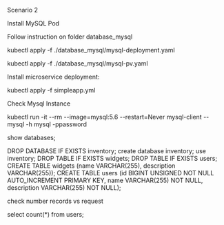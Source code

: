 Scenario 2

Install MySQL Pod

Follow instruction on folder database_mysql

kubectl apply -f ./database_mysql/mysql-deployment.yaml

kubectl apply -f ./database_mysql/mysql-pv.yaml

Install microservice deployment: 

kubectl apply -f simpleapp.yml

Check Mysql Instance

kubectl run -it --rm --image=mysql:5.6 --restart=Never mysql-client -- mysql -h mysql -ppassword

show databases;



DROP DATABASE IF EXISTS inventory;
create database inventory;
use inventory;
DROP TABLE IF EXISTS widgets;
DROP TABLE IF EXISTS users;
CREATE TABLE widgets (name VARCHAR(255), description VARCHAR(255));
CREATE TABLE users (id BIGINT UNSIGNED NOT NULL AUTO_INCREMENT PRIMARY KEY, name VARCHAR(255) NOT NULL, description VARCHAR(255) NOT NULL);

check number records vs request

select count(*) from users;

